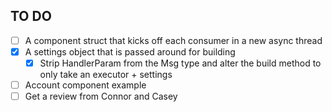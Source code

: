 ## TO DO
- [ ] A component struct that kicks off each consumer in a new async thread
- [x] A settings object that is passed around for building
  - [x] Strip HandlerParam from the Msg type and alter the build method to only take an executor + settings
- [ ] Account component example
- [ ] Get a review from Connor and Casey

